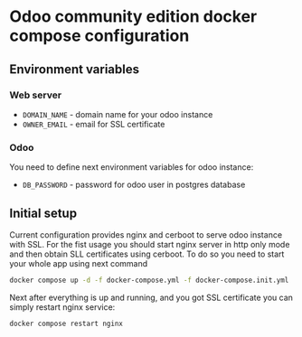 # Odoo community edition docker compose configuration

## Environment variables

### Web server

- `DOMAIN_NAME` - domain name for your odoo instance
- `OWNER_EMAIL` - email for SSL certificate

### Odoo

You need to define next environment variables for odoo instance:

- `DB_PASSWORD` - password for odoo user in postgres database

## Initial setup

Current configuration provides nginx and cerboot to serve odoo instance with SSL. 
For the fist usage you should start nginx server in http only mode and then obtain SLL certificates using cerboot.
To do so you need to start your whole app using next command

```bash
docker compose up -d -f docker-compose.yml -f docker-compose.init.yml 
```

Next after everything is up and running, and you got SSL certificate you can simply restart 
nginx service:

```bash
docker compose restart nginx
```